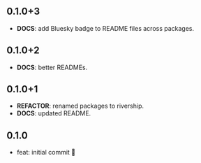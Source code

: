 ## 0.1.0+3

 - **DOCS**: add Bluesky badge to README files across packages.

## 0.1.0+2

 - **DOCS**: better READMEs.

## 0.1.0+1

 - **REFACTOR**: renamed packages to rivership.
 - **DOCS**: updated README.

## 0.1.0

- feat: initial commit 🎉
